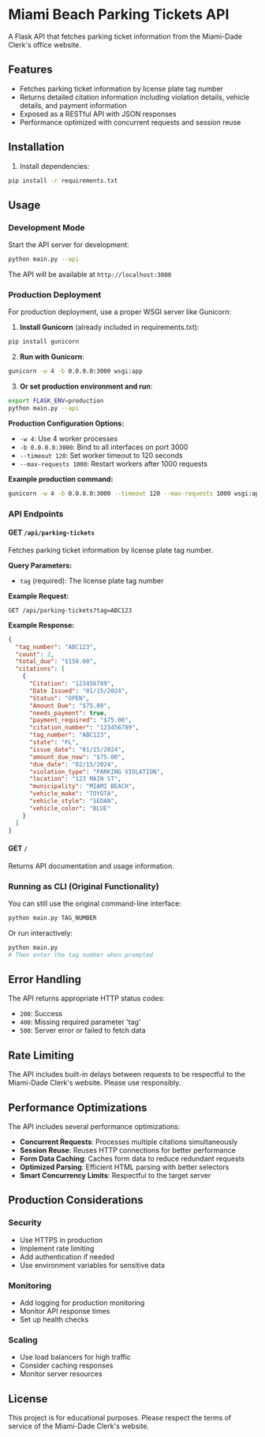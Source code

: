 # Miami Beach Parking Tickets API

A Flask API that fetches parking ticket information from the Miami-Dade Clerk's office website.

## Features

- Fetches parking ticket information by license plate tag number
- Returns detailed citation information including violation details, vehicle details, and payment information
- Exposed as a RESTful API with JSON responses
- Performance optimized with concurrent requests and session reuse

## Installation

1. Install dependencies:
```bash
pip install -r requirements.txt
```

## Usage

### Development Mode

Start the API server for development:
```bash
python main.py --api
```

The API will be available at `http://localhost:3000`

### Production Deployment

For production deployment, use a proper WSGI server like Gunicorn:

1. **Install Gunicorn** (already included in requirements.txt):
```bash
pip install gunicorn
```

2. **Run with Gunicorn**:
```bash
gunicorn -w 4 -b 0.0.0.0:3000 wsgi:app
```

3. **Or set production environment and run**:
```bash
export FLASK_ENV=production
python main.py --api
```

**Production Configuration Options:**
- `-w 4`: Use 4 worker processes
- `-b 0.0.0.0:3000`: Bind to all interfaces on port 3000
- `--timeout 120`: Set worker timeout to 120 seconds
- `--max-requests 1000`: Restart workers after 1000 requests

**Example production command:**
```bash
gunicorn -w 4 -b 0.0.0.0:3000 --timeout 120 --max-requests 1000 wsgi:app
```

### API Endpoints

#### GET `/api/parking-tickets`

Fetches parking ticket information by license plate tag number.

**Query Parameters:**
- `tag` (required): The license plate tag number

**Example Request:**
```
GET /api/parking-tickets?tag=ABC123
```

**Example Response:**
```json
{
  "tag_number": "ABC123",
  "count": 2,
  "total_due": "$150.00",
  "citations": [
    {
      "Citation": "123456789",
      "Date Issued": "01/15/2024",
      "Status": "OPEN",
      "Amount Due": "$75.00",
      "needs_payment": true,
      "payment_required": "$75.00",
      "citation_number": "123456789",
      "tag_number": "ABC123",
      "state": "FL",
      "issue_date": "01/15/2024",
      "amount_due_now": "$75.00",
      "due_date": "02/15/2024",
      "violation_type": "PARKING VIOLATION",
      "location": "123 MAIN ST",
      "municipality": "MIAMI BEACH",
      "vehicle_make": "TOYOTA",
      "vehicle_style": "SEDAN",
      "vehicle_color": "BLUE"
    }
  ]
}
```

#### GET `/`

Returns API documentation and usage information.

### Running as CLI (Original Functionality)

You can still use the original command-line interface:

```bash
python main.py TAG_NUMBER
```

Or run interactively:
```bash
python main.py
# Then enter the tag number when prompted
```

## Error Handling

The API returns appropriate HTTP status codes:

- `200`: Success
- `400`: Missing required parameter 'tag'
- `500`: Server error or failed to fetch data

## Rate Limiting

The API includes built-in delays between requests to be respectful to the Miami-Dade Clerk's website. Please use responsibly.

## Performance Optimizations

The API includes several performance optimizations:

- **Concurrent Requests**: Processes multiple citations simultaneously
- **Session Reuse**: Reuses HTTP connections for better performance
- **Form Data Caching**: Caches form data to reduce redundant requests
- **Optimized Parsing**: Efficient HTML parsing with better selectors
- **Smart Concurrency Limits**: Respectful to the target server

## Production Considerations

### Security
- Use HTTPS in production
- Implement rate limiting
- Add authentication if needed
- Use environment variables for sensitive data

### Monitoring
- Add logging for production monitoring
- Monitor API response times
- Set up health checks

### Scaling
- Use load balancers for high traffic
- Consider caching responses
- Monitor server resources

## License

This project is for educational purposes. Please respect the terms of service of the Miami-Dade Clerk's website.
